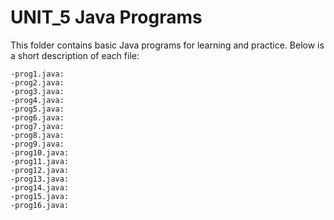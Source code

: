 # UNIT_5 Java Programs

This folder contains basic Java programs for learning and practice. Below is a short description of each file:

```
-prog1.java:
-prog2.java: 
-prog3.java:
-prog4.java:
-prog5.java: 
-prog6.java: 
-prog7.java: 
-prog8.java:
-prog9.java: 
-prog10.java: 
-prog11.java:
-prog12.java:
-prog13.java:
-prog14.java:
-prog15.java:
-prog16.java: 



